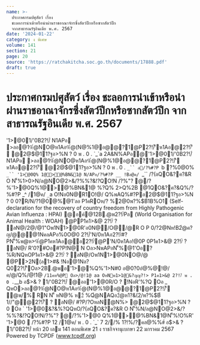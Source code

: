 ```yaml
---
name: >-
  ประกาศกรมปศุสัตว์ เรื่อง
  ชะลอการนำเข้าหรือนำผ่านราชอาณาจักรซึ่งสัตว์ปีกหรือซากสัตว์ปีก
  จากสาธารณรัฐอินเดีย พ.ศ. 2567
date: '2024-01-22'
category: ง พิเศษ
volume: 141
section: 21
page: 20
source: 'https://ratchakitcha.soc.go.th/documents/17888.pdf'
draft: true
---
```


# ประกาศกรมปศุสัตว์ เรื่อง ชะลอการนำเข้าหรือนำผ่านราชอาณาจักรซึ่งสัตว์ปีกหรือซากสัตว์ปีก จากสาธารณรัฐอินเดีย พ.ศ. 2567

'1>@01/'0B2?!/์ N1APอ >ลอ@1%ํ@NO@ห1Aอ%ํ@(N@%1@อ@@?1@P2?!/์'ีห1Aอ@2?!/์'ี @2@$@11?ฐอ>%N ? 0 พ . 0 . `_`a 2A&N%APอ@'1>@01/'0B2?!/์ N1APอ >ลอ@1%ํ@NO@ห1Aอ%ํ@(N@%1@อ@@?1@P2?!/์'ี ห1Aอ@2?!/์'ี @2@$@11?ฐอ>%N ? 0 พ . 0 . `_`` ล/?%#?P `b ?%0@0% `_`` '1>@0Q% 1@>@%BN&1@ N/APอ/?%#?P __ !Bล@ค/ `_`` /?(ลQO&?ค?&R O N'็%1>0>N/ล@NO@2>&/?%%?&!?QO!N /?%"? @/?%'1>@0Q%1@>@%BN&1@ %?Q% 2>Q%2B @1QO&?ค?&Q%/?%#?P _^ /1@ค/ `_`a O!Nอ0N@R1O!@/ Q%พAQ%#?Pอ2@$@11?ฐอ>%N ? 0 0?R/N/?1@0@%@1'ลอ P1คROห/? %2@0พ?%$B์1B%O1 (Self-declaration for the recovery of country freedom from Highly Pathogenic Avian Influenza : HPAI) @อค์@12B.@พ2?!/์Pล (World Organisation for Animal Health : WOAH) @PP1ค1>&@ 2?!/์ ? ลN@/2@/@1"Oพ1N1>@0R'อ0N@/O@/@R O P 0/?2@Nห!B2ํ@ค?ญ/@@@1NคลAPอ%0O@0 2?!/์'N/0ห1Aอ2?!/์#?PN'็%พ@ห>%ํ@P1คห1Aอ@อ2?!/์@P'N/0ห1Aอ!@0P 0P1ค1>&@ 2?!/์ ? ลN@/ R'0?#Oอ#?P!N@ N Oล>NพAPอN'็%@1'Oอ?%R/NQหOP1ค1>&@ 2?!/์ ? ลN@/Oพ1N1>@0NO@/@ @P>2N(ล1>#& !Nอ@1Nล?Q02?!/์'ีOล>2B.@พอ'1>@%Q%'1>N#0 อ@0?0อํ@%@!@/ค/@/Q%/@!1@ ` /11คห%@P Oล>/@!1@ aa OหNพ1>1@&?ญญ?!> P1ค1>&@ 2?!/์ พ . 0 . `__b อ$>& ? 1/'0B2?!/์ @ออ'1>@0R/O ? !NอR'%?Q Oอ _ QหO>ลอ@1%ํ@NO@ห1Aอ%ํ@(N@%1@อ@@?1@P2?!/์'ี ํ@พ/% RN N'็ หN@% ห2์ %Qํ@NAQอ2ํ@ห1?&(2/พ?%$B์ 1//"@@2?!/์'ี ? ลN@/ #?P/?OหลNํ@N%> @2@$@11?ฐอ>%N ? 0 Oอ ` '1>@0&?&%?QQหO/?(ลQO&?ค?&R O N'็%N/ล@NO@2>&/?%%?&!?QO!N/?%"? @/?%'1>@0 Q%1@>@%BN&1@N'็%!O%R' '1>@0  /?%#?P 12 /1@ค/ พ . 0 . `_` 7 2//% 1?!%/?คล@%%#์ อ$>& ? 1/'0B2?!/์ หน้า 20 เลม 141 ตอนพิเศษ 21 ง ราชกิจจานุเบกษา 22 มกราคม 2567 Powered by TCPDF (www.tcpdf.org)
